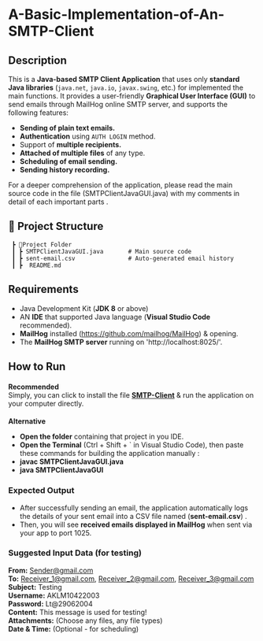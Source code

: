 # A-Basic-Implementation-of-An-SMTP-Client

## Description

This is a **Java-based SMTP Client Application** that uses only **standard Java libraries** (`java.net`, `java.io`, `javax.swing`, etc.) for implemented the main functions. It provides a user-friendly **Graphical User Interface (GUI)** to send emails through MailHog online SMTP server, and supports the following features:

- **Sending of plain text emails.**
- **Authentication** using `AUTH LOGIN` method.
- Support of **multiple recipients.**
- **Attached of multiple files** of any type.
- **Scheduling of email sending.** 
- **Sending history recording.** 

> 

For a deeper comprehension of the application, 
please read the main source code in the file (SMTPClientJavaGUI.java) with my comments in detail of each important parts .



## 📁 Project Structure
```
 ┣ 📂Project Folder
 ┃ ┣ SMTPClientJavaGUI.java       # Main source code
 ┃ ┣ sent-email.csv               # Auto-generated email history
 ┃ ┣  README.md
```





## Requirements

- Java Development Kit (**JDK 8** or above)
- AN **IDE** that supported Java language  (**Visual Studio Code** recommended).
- **MailHog** installed (https://github.com/mailhog/MailHog) & opening.
- The **MailHog SMTP server** running on 'http://localhost:8025/'.



## How to Run
####
**Recommended**  
Simply, you can click to install the file **[SMTP-Client](https://github.com/lethaian29062004/A-Basic-Implementation-of-An-SMTP-Client/blob/main/SMTP-Client.exe)** & run the application on your computer directly.


####
**Alternative**
- **Open the folder** containing that project in you IDE.
- **Open the Terminal** (Ctrl + Shift + ` in Visual Studio Code), then paste these commands for building the application manually : 
- **javac SMTPClientJavaGUI.java**
- **java SMTPClientJavaGUI**



### Expected Output
- After successfully sending an email, the application automatically logs the details of your sent email into a CSV file named (**sent-email.csv**) .
- Then, you will see **received emails displayed in MailHog** when sent via your app to port 1025.





### Suggested Input Data (for testing)
**From:** Sender@gmail.com  
**To:** Receiver_1@gmail.com, Receiver_2@gmail.com, Receiver_3@gmail.com  
**Subject:** Testing  
**Username:** AKLM10422003  
**Password:** Lt@29062004  
**Content:** This message is used for testing!  
**Attachments:** (Choose any files, any file types)  
**Date & Time:** (Optional - for scheduling)

